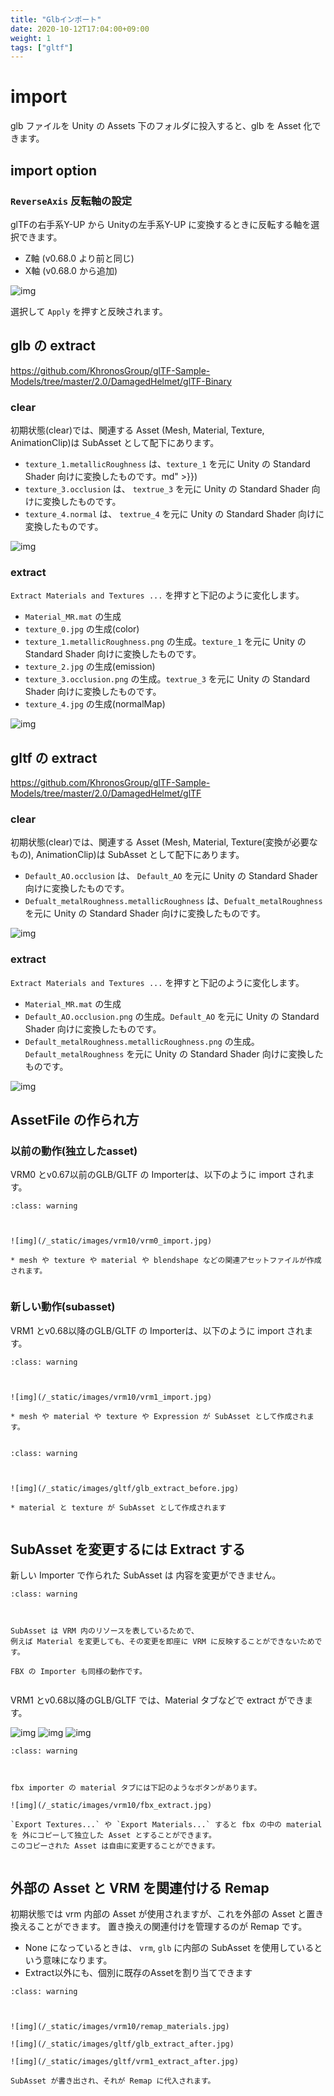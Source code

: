 ```yaml
---
title: "Glbインポート"
date: 2020-10-12T17:04:00+09:00
weight: 1
tags: ["gltf"]
---
```


# import

glb ファイルを Unity の Assets 下のフォルダに投入すると、glb を Asset 化できます。

## import option
### `ReverseAxis` 反転軸の設定

glTFの右手系Y-UP から Unityの左手系Y-UP に変換するときに反転する軸を選択できます。

* Z軸 (v0.68.0 より前と同じ)
* X軸 (v0.68.0 から追加)

![img](/_static/images/unigltf/glb_axis.gif)

選択して `Apply` を押すと反映されます。

## glb の extract

https://github.com/KhronosGroup/glTF-Sample-Models/tree/master/2.0/DamagedHelmet/glTF-Binary

### clear

初期状態(clear)では、関連する Asset (Mesh, Material, Texture, AnimationClip)は SubAsset として配下にあります。

* `texture_1.metallicRoughness` は、`texture_1` を元に Unity の Standard Shader 向けに変換したものです。md" >}})
* `texture_3.occlusion` は、 `textrue_3` を元に Unity の Standard Shader 向けに変換したものです。
* `texture_4.normal` は、 `textrue_4` を元に Unity の Standard Shader 向けに変換したものです。

![img](/_static/images/unigltf/glb_clear.jpg)

### extract

`Extract Materials and Textures ...` を押すと下記のように変化します。

* `Material_MR.mat` の生成
* `texture_0.jpg` の生成(color)
* `texture_1.metallicRoughness.png` の生成。`texture_1` を元に Unity の Standard Shader 向けに変換したものです。
* `texture_2.jpg` の生成(emission)
* `texture_3.occlusion.png` の生成。`textrue_3` を元に Unity の Standard Shader 向けに変換したものです。
* `texture_4.jpg` の生成(normalMap)

![img](/_static/images/unigltf/glb_extract.jpg)

## gltf の extract

https://github.com/KhronosGroup/glTF-Sample-Models/tree/master/2.0/DamagedHelmet/glTF

### clear

初期状態(clear)では、関連する Asset (Mesh, Material, Texture(変換が必要なもの), AnimationClip)は SubAsset として配下にあります。

* `Default_AO.occlusion` は、 `Default_AO` を元に Unity の Standard Shader 向けに変換したものです。
* `Defualt_metalRoughness.metallicRoughness` は、`Defualt_metalRoughness` を元に Unity の Standard Shader 向けに変換したものです。

![img](/_static/images/unigltf/gltf_clear.jpg)

### extract

`Extract Materials and Textures ...` を押すと下記のように変化します。

* `Material_MR.mat` の生成
* `Default_AO.occlusion.png` の生成。`Default_AO` を元に Unity の Standard Shader 向けに変換したものです。
* `Default_metalRoughness.metallicRoughness.png` の生成。`Default_metalRoughness` を元に Unity の Standard Shader 向けに変換したものです。

![img](/_static/images/unigltf/gltf_extract.jpg)

## AssetFile の作られ方

### 以前の動作(独立したasset)

VRM0 とv0.67以前のGLB/GLTF の Importerは、以下のように import されます。

```{admonition} vrm0 の import
:class: warning



![img](/_static/images/vrm10/vrm0_import.jpg)

* mesh や texture や material や blendshape などの関連アセットファイルが作成されます。


```


### 新しい動作(subasset)

VRM1 とv0.68以降のGLB/GLTF の Importerは、以下のように import されます。

```{admonition} vrm1 の import
:class: warning



![img](/_static/images/vrm10/vrm1_import.jpg)

* mesh や material や texture や Expression が SubAsset として作成されます。


```


```{admonition} glb の import
:class: warning



![img](/_static/images/gltf/glb_extract_before.jpg)

* material と texture が SubAsset として作成されます


```


## SubAsset を変更するには Extract する

新しい Importer で作られた SubAsset は 内容を変更ができません。

```{admonition} subasset
:class: warning



SubAsset は VRM 内のリソースを表しているためで、
例えば Material を変更しても、その変更を即座に VRM に反映することができないためです。

FBX の Importer も同様の動作です。


```


VRM1 とv0.68以降のGLB/GLTF では、Material タブなどで extract ができます。

![img](/_static/images/vrm10/extract_material.jpg)
![img](/_static/images/vrm10/extract_vrm_empty.jpg)
![img](/_static/images/vrm10/extract_vrm.jpg)

```{admonition} fbx の extract
:class: warning



fbx importer の material タブには下記のようなボタンがあります。

![img](/_static/images/vrm10/fbx_extract.jpg)

`Export Textures...` や `Export Materials...` すると fbx の中の material を 外にコピーして独立した Asset とすることができます。
このコピーされた Asset は自由に変更することができます。


```


## 外部の Asset と VRM を関連付ける Remap

初期状態では vrm 内部の Asset が使用されますが、これを外部の Asset と置き換えることができます。
置き換えの関連付けを管理するのが Remap です。

* None になっているときは、 `vrm`, `glb` に内部の SubAsset を使用しているという意味になります。
* Extract以外にも、個別に既存のAssetを割り当てできます

```{admonition} extract 後
:class: warning



![img](/_static/images/vrm10/remap_materials.jpg)

![img](/_static/images/gltf/glb_extract_after.jpg)

![img](/_static/images/gltf/vrm1_extract_after.jpg)

SubAsset が書き出され、それが Remap に代入されます。


```

